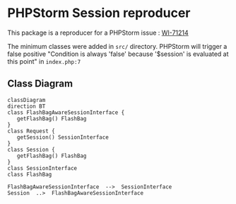 # PHPStorm Session reproducer

This package is a reproducer for a PHPStorm issue : [WI-71214](https://youtrack.jetbrains.com/issue/WI-71214/False-positive-Condition-is-always-false-because-session-is-evaluated-at-this-point)

The minimum classes were added in `src/` directory.
PHPStorm will trigger a false positive "Condition is always 'false' because '$session' is evaluated at this point" in `index.php:7`

## Class Diagram
```mermaid
classDiagram
direction BT
class FlashBagAwareSessionInterface {
   getFlashBag() FlashBag
}
class Request {
   getSession() SessionInterface 
}
class Session {
   getFlashBag() FlashBag 
}
class SessionInterface
class FlashBag

FlashBagAwareSessionInterface  -->  SessionInterface 
Session  ..>  FlashBagAwareSessionInterface 

```
